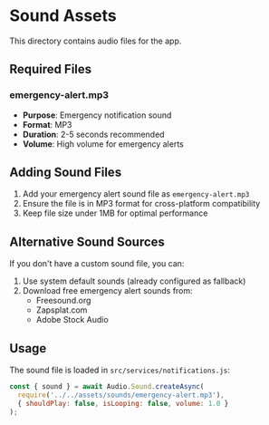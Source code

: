 # Sound Assets

This directory contains audio files for the app.

## Required Files

### emergency-alert.mp3
- **Purpose**: Emergency notification sound
- **Format**: MP3
- **Duration**: 2-5 seconds recommended
- **Volume**: High volume for emergency alerts

## Adding Sound Files

1. Add your emergency alert sound file as `emergency-alert.mp3`
2. Ensure the file is in MP3 format for cross-platform compatibility
3. Keep file size under 1MB for optimal performance

## Alternative Sound Sources

If you don't have a custom sound file, you can:
1. Use system default sounds (already configured as fallback)
2. Download free emergency alert sounds from:
   - Freesound.org
   - Zapsplat.com
   - Adobe Stock Audio

## Usage

The sound file is loaded in `src/services/notifications.js`:

```javascript
const { sound } = await Audio.Sound.createAsync(
  require('../../assets/sounds/emergency-alert.mp3'),
  { shouldPlay: false, isLooping: false, volume: 1.0 }
);
```
